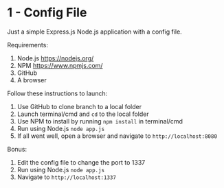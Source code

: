 # 1 - Config File

Just a simple Express.js Node.js application with a config file.

Requirements:

1. Node.js https://nodejs.org/
2. NPM https://www.npmjs.com/
3. GitHub
3. A browser

Follow these instructions to launch:

1. Use GitHub to clone branch to a local folder
2. Launch terminal/cmd and `cd` to the local folder
3. Use NPM to install by running `npm install` in terminal/cmd
4. Run using Node.js `node app.js`
5. If all went well, open a browser and navigate to `http://localhost:8080`

Bonus:

1. Edit the config file to change the port to 1337
2. Run using Node.js `node app.js`
3. Navigate to `http://localhost:1337`
